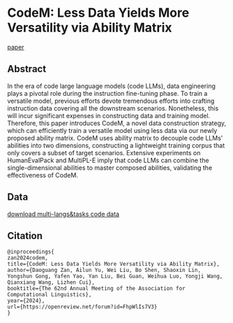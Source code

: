 # CodeM: Less Data Yields More Versatility via Ability Matrix

[paper](https://openreview.net/pdf?id=FhpWlIs7V3)

## Abstract
In the era of code large language models (code LLMs), data engineering plays a pivotal role during the instruction fine-tuning phase. To train a versatile model, previous efforts devote tremendous efforts into crafting instruction data covering all the downstream scenarios. Nonetheless, this will incur significant expenses in constructing data and training model. Therefore, this paper introduces CodeM, a novel data construction strategy, which can efficiently train a versatile model using less data via our newly proposed ability matrix. CodeM uses ability matrix to decouple code LLMs' abilities into two dimensions, constructing a lightweight training corpus that only covers a subset of target scenarios. Extensive experiments on HumanEvalPack and MultiPL-E imply that code LLMs can combine the single-dimensional abilities to master composed abilities, validating the effectiveness of CodeM.

## Data
[download multi-langs&tasks code data](https://github.com/NL2Code/CodeM/releases/tag/CodeM-data)

## Citation
```
@inproceedings{
zan2024codem,
title={CodeM: Less Data Yields More Versatility via Ability Matrix},
author={Daoguang Zan, Ailun Yu, Wei Liu, Bo Shen, Shaoxin Lin, Yongshun Gong, Yafen Yao, Yan Liu, Bei Guan, Weihua Luo, Yongji Wang, Qianxiang Wang, Lizhen Cui},
booktitle={The 62nd Annual Meeting of the Association for Computational Linguistics},
year={2024},
url={https://openreview.net/forum?id=FhpWlIs7V3}
}
```
